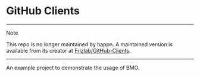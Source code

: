 # GitHub Clients

---

> [!NOTE]
> This repo is no longer maintained by happn.
> A maintained version is available from its creator at [Frizlab/GitHub-Clients](https://github.com/Frizlab/GitHub-Clients).

---

An example project to demonstrate the usage of BMO.
